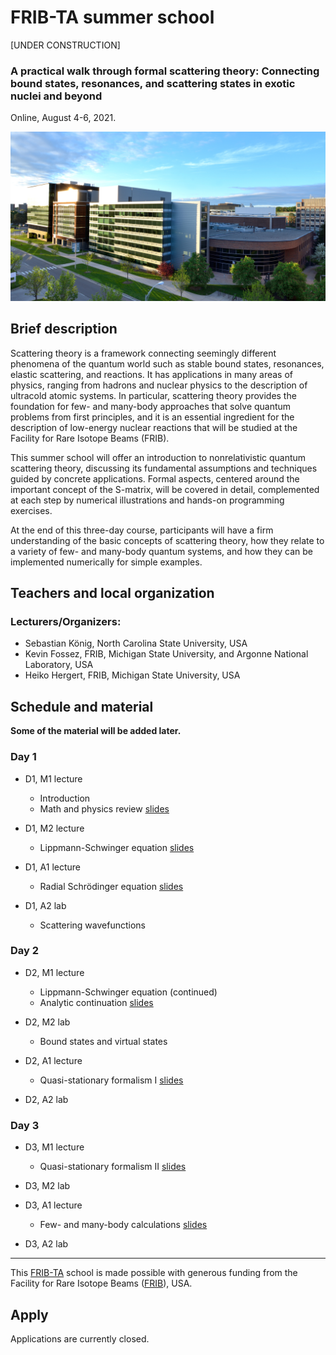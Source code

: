 # FRIB-TA summer school

[UNDER CONSTRUCTION]

### A practical walk through formal scattering theory: Connecting bound states, resonances, and scattering states in exotic nuclei and beyond

Online, August 4-6, 2021.

![FRIB](images/FRIB_southeast_view_cropped.jpg)

## Brief description

Scattering theory is a framework connecting seemingly different phenomena of the quantum world such as stable bound states, resonances, elastic scattering, and reactions. It has applications in many areas of physics, ranging from hadrons and nuclear physics to the description of ultracold atomic systems. In particular, scattering theory provides the foundation for few- and many-body approaches that solve quantum problems from first principles, and it is an essential ingredient for the description of low-energy nuclear reactions that will be studied at the Facility for Rare Isotope Beams (FRIB).

This summer school will offer an introduction to nonrelativistic quantum scattering theory, discussing its fundamental assumptions and techniques guided by concrete applications. Formal aspects, centered around the important concept of the S-matrix, will be covered in detail, complemented at each step by numerical illustrations and hands-on programming exercises.

At the end of this three-day course, participants will have a firm understanding of the basic concepts of scattering theory, how they relate to a variety of few- and many-body quantum systems, and how they can be implemented numerically for simple examples.


## Teachers and local organization

### Lecturers/Organizers:
- Sebastian K&ouml;nig, North Carolina State University, USA
- Kevin Fossez, FRIB, Michigan State University, and Argonne National Laboratory, USA
- Heiko Hergert, FRIB, Michigan State University, USA


## Schedule and material

**Some of the material will be added later.**

### Day 1

- D1, M1 lecture
  - Introduction
  - Math and physics review [slides](slides/)

- D1, M2 lecture
  - Lippmann-Schwinger equation [slides](slides/lseq.pdf)

- D1, A1 lecture
  - Radial Schrödinger equation [slides](slides/radseq.pdf)

- D1, A2 lab
  - Scattering wavefunctions

### Day 2

- D2, M1 lecture
  - Lippmann-Schwinger equation (continued)
  - Analytic continuation [slides](slides/contour.pdf)

- D2, M2 lab
  - Bound states and virtual states

- D2, A1 lecture
  - Quasi-stationary formalism I [slides](slides/)

- D2, A2 lab

### Day 3

- D3, M1 lecture
  - Quasi-stationary formalism II [slides](slides/)

- D3, M2 lab

- D3, A1 lecture
  - Few- and many-body calculations [slides](slides/)

- D3, A2 lab

---

This [FRIB-TA](https://fribtheoryalliance.org/) school is made possible with generous funding from the Facility for Rare Isotope Beams ([FRIB](https://frib.msu.edu/)), USA.


## Apply

Applications are currently closed.

